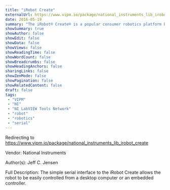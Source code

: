```yaml
---
title: "iRobot Create"
externalUrl: https://www.vipm.io/package/national_instruments_lib_irobot_create
date: 2016-05-19
summary: "The iRobot® Create® is a popular consumer robotics platform based on the Roomba® autonomous vacuum cleaner."
showSummary: true
showAuthor: false
showEdit: false
showData: false
showViews: false
showReadingTime: false
showWordCount: false
showBreadcrumbs: false
showHeadingAnchors: false
sharingLinks: false
showZenMode: false
showPagination: false
showRelatedContent: false
draft: false
tags:
 - "VIPM"
 - "NI"
 - "NI LabVIEW Tools Network"
 - "robot"
 - "robotics"
 - "serial"
---
```


Redirecting to https://www.vipm.io/package/national_instruments_lib_irobot_create

Vendor: National Instruments

Author(s): Jeff C. Jensen
 
Full Description:
The simple serial interface to the iRobot Create allows the robot to be easily controlled from a desktop computer or an embedded controller.